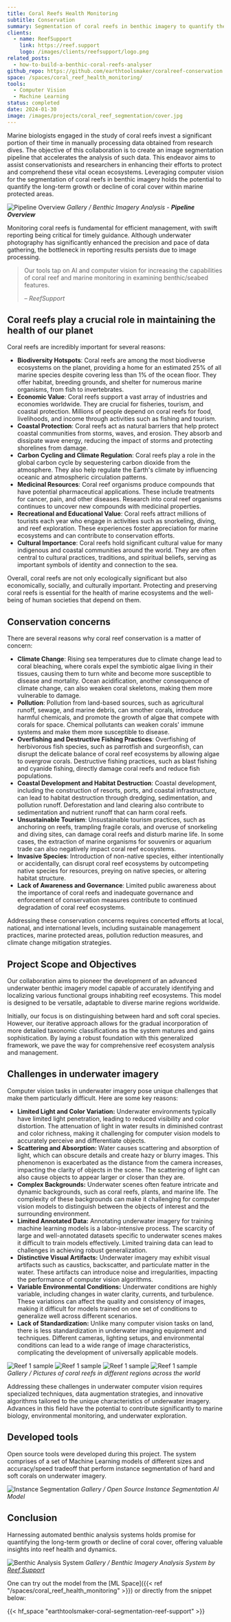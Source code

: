 ```yaml
---
title: Coral Reefs Health Monitoring
subtitle: Conservation
summary: Segmentation of coral reefs in benthic imagery to quantify the long-term growth or decline of coral cover within marine protected areas.
clients:
  - name: ReefSupport
    link: https://reef.support
    logo: /images/clients/reefsupport/logo.png
related_posts:
  - how-to-build-a-benthic-coral-reefs-analyser
github_repo: https://github.com/earthtoolsmaker/coralreef-conservation
space: /spaces/coral_reef_health_monitoring/
tools:
  - Computer Vision
  - Machine Learning
status: completed
date: 2024-01-30
image: /images/projects/coral_reef_segmentation/cover.jpg
---
```


Marine biologists engaged in the study of coral reefs invest a significant
portion of their time in manually processing data obtained from research dives.
The objective of this collaboration is to create an image segmentation pipeline
that accelerates the analysis of such data. This endeavor aims to assist
conservationists and researchers in enhancing their efforts to protect and
comprehend these vital ocean ecosystems. Leveraging computer vision for the
segmentation of coral reefs in benthic imagery holds the potential to quantify
the long-term growth or decline of coral cover within marine protected areas.

![Pipeline Overview](/images/projects/coral_reef_segmentation/pipeline_overview.png)
*Gallery / Benthic Imagery Analysis - __Pipeline Overview__*

Monitoring coral reefs is fundamental for efficient management, with swift
reporting being critical for timely guidance. Although underwater photography
has significantly enhanced the precision and pace of data gathering, the
bottleneck in reporting results persists due to image processing.

> Our tools tap on AI and computer vision for increasing the capabilities of
> coral reef and marine monitoring in examining benthic/seabed features.
>
> <cite>– ReefSupport</cite>

## Coral reefs play a crucial role in maintaining the health of our planet

Coral reefs are incredibly important for several reasons:

- __Biodiversity Hotspots__: Coral reefs are among the most biodiverse
ecosystems on the planet, providing a home for an estimated 25% of all marine
species despite covering less than 1% of the ocean floor. They offer habitat,
breeding grounds, and shelter for numerous marine organisms, from fish to
invertebrates.
- __Economic Value__: Coral reefs support a vast array of industries and
economies worldwide. They are crucial for fisheries, tourism, and coastal
protection. Millions of people depend on coral reefs for food, livelihoods, and
income through activities such as fishing and tourism.
- __Coastal Protection__: Coral reefs act as natural barriers that help protect
coastal communities from storms, waves, and erosion. They absorb and dissipate
wave energy, reducing the impact of storms and protecting shorelines from
damage.
- __Carbon Cycling and Climate Regulation__: Coral reefs play a role in the
global carbon cycle by sequestering carbon dioxide from the atmosphere. They
also help regulate the Earth's climate by influencing oceanic and atmospheric
circulation patterns.
- __Medicinal Resources__: Coral reef organisms produce compounds that have
potential pharmaceutical applications. These include treatments for cancer,
pain, and other diseases. Research into coral reef organisms continues to
uncover new compounds with medicinal properties.
- __Recreational and Educational Value__: Coral reefs attract millions of
tourists each year who engage in activities such as snorkeling, diving, and
reef exploration. These experiences foster appreciation for marine ecosystems
and can contribute to conservation efforts.
- __Cultural Importance__: Coral reefs hold significant cultural value for many
indigenous and coastal communities around the world. They are often central to
cultural practices, traditions, and spiritual beliefs, serving as important
symbols of identity and connection to the sea.

Overall, coral reefs are not only ecologically significant but also
economically, socially, and culturally important. Protecting and preserving
coral reefs is essential for the health of marine ecosystems and the well-being
of human societies that depend on them.

## Conservation concerns

There are several reasons why coral reef conservation is a matter of concern:

- __Climate Change__: Rising sea temperatures due to climate change lead to
coral bleaching, where corals expel the symbiotic algae living in their
tissues, causing them to turn white and become more susceptible to disease and
mortality. Ocean acidification, another consequence of climate change, can also
weaken coral skeletons, making them more vulnerable to damage.
- __Pollution__: Pollution from land-based sources, such as agricultural
runoff, sewage, and marine debris, can smother corals, introduce harmful
chemicals, and promote the growth of algae that compete with corals for space.
Chemical pollutants can weaken corals' immune systems and make them more
susceptible to disease.
- __Overfishing and Destructive Fishing Practices__: Overfishing of herbivorous
fish species, such as parrotfish and surgeonfish, can disrupt the delicate
balance of coral reef ecosystems by allowing algae to overgrow corals.
Destructive fishing practices, such as blast fishing and cyanide fishing,
directly damage coral reefs and reduce fish populations.
- __Coastal Development and Habitat Destruction__: Coastal development,
including the construction of resorts, ports, and coastal infrastructure, can
lead to habitat destruction through dredging, sedimentation, and pollution
runoff. Deforestation and land clearing also contribute to sedimentation and
nutrient runoff that can harm coral reefs.
- __Unsustainable Tourism__: Unsustainable tourism practices, such as anchoring
on reefs, trampling fragile corals, and overuse of snorkeling and diving sites,
can damage coral reefs and disturb marine life. In some cases, the extraction
of marine organisms for souvenirs or aquarium trade can also negatively impact
coral reef ecosystems.
- __Invasive Species__: Introduction of non-native species, either
intentionally or accidentally, can disrupt coral reef ecosystems by
outcompeting native species for resources, preying on native species, or
altering habitat structure.
- __Lack of Awareness and Governance__: Limited public awareness about the
importance of coral reefs and inadequate governance and enforcement of
conservation measures contribute to continued degradation of coral reef
ecosystems.

Addressing these conservation concerns requires concerted efforts at local,
national, and international levels, including sustainable management practices,
marine protected areas, pollution reduction measures, and climate change
mitigation strategies.

## Project Scope and Objectives

Our collaboration aims to pioneer the development of an advanced underwater
benthic imagery model capable of accurately identifying and localizing various
functional groups inhabiting reef ecosystems. This model is designed to be
versatile, adaptable to diverse marine regions worldwide.

Initially, our focus is on distinguishing between hard and soft coral species.
However, our iterative approach allows for the gradual incorporation of more
detailed taxonomic classifications as the system matures and gains
sophistication. By laying a robust foundation with this generalized framework,
we pave the way for comprehensive reef ecosystem analysis and management.

## Challenges in underwater imagery

Computer vision tasks in underwater imagery pose unique challenges that make
them particularly difficult. Here are some key reasons:

- __Limited Light and Color Variation:__ Underwater environments typically
   have limited light penetration, leading to reduced visibility and color
distortion. The attenuation of light in water results in diminished contrast
and color richness, making it challenging for computer vision models to
accurately perceive and differentiate objects.
- __Scattering and Absorption:__ Water causes scattering and absorption of
   light, which can obscure details and create hazy or blurry images. This
phenomenon is exacerbated as the distance from the camera increases, impacting
the clarity of objects in the scene. The scattering of light can also cause
objects to appear larger or closer than they are.
- __Complex Backgrounds:__ Underwater scenes often feature intricate and
   dynamic backgrounds, such as coral reefs, plants, and marine life. The
complexity of these backgrounds can make it challenging for computer vision
models to distinguish between the objects of interest and the surrounding
environment.
- __Limited Annotated Data:__ Annotating underwater imagery for training
   machine learning models is a labor-intensive process. The scarcity of large
and well-annotated datasets specific to underwater scenes makes it difficult to
train models effectively. Limited training data can lead to challenges in
achieving robust generalization.
- __Distinctive Visual Artifacts:__ Underwater imagery may exhibit visual
   artifacts such as caustics, backscatter, and particulate matter in the
water. These artifacts can introduce noise and irregularities, impacting the
performance of computer vision algorithms.
- __Variable Environmental Conditions:__ Underwater conditions are highly
   variable, including changes in water clarity, currents, and turbulence.
These variations can affect the quality and consistency of images, making it
difficult for models trained on one set of conditions to generalize well across
different scenarios.
- __Lack of Standardization:__ Unlike many computer vision tasks on land,
   there is less standardization in underwater imaging equipment and
techniques. Different cameras, lighting setups, and environmental conditions
can lead to a wide range of image characteristics, complicating the development
of universally applicable models.

<div class="gallery-box">
  <div class="gallery">
    <img src="/images/projects/coral_reef_segmentation/reefs/reef1.jpg" loading="lazy" alt="Reef 1 sample" \>
    <img src="/images/projects/coral_reef_segmentation/reefs/reef2.jpg" loading="lazy" alt="Reef 1 sample" \>
    <img src="/images/projects/coral_reef_segmentation/reefs/reef3.jpg" loading="lazy" alt="Reef 1 sample" \>
    <img src="/images/projects/coral_reef_segmentation/reefs/reef4.jpg" loading="lazy" alt="Reef 1 sample" \>
  </div>
  <em>Gallery / Pictures of coral reefs in different regions across the world</em>
</div>

Addressing these challenges in underwater computer vision requires specialized
techniques, data augmentation strategies, and innovative algorithms tailored to
the unique characteristics of underwater imagery. Advances in this field have
the potential to contribute significantly to marine biology, environmental
monitoring, and underwater exploration.

## Developed tools

Open source tools were developed during this project. The system
comprises of a set of Machine Learning models of
different sizes and accuracy/speed tradeoff that perform
instance segmentation of hard and soft corals on
underwater imagery.

![Instance Segmentation](/images/projects/coral_reef_segmentation/instance_segmentation.png)
*Gallery / Open Source Instance Segmentation AI Model*

## Conclusion

Harnessing automated benthic analysis systems holds
promise for quantifying the long-term growth or decline
of coral cover, offering valuable insights into reef
health and dynamics.

![Benthic Analysis System](/images/projects/coral_reef_segmentation/coral_ai.gif)
*Gallery / Benthic Imagery Analysis System by <a href="https://reef.support">Reef Support</a>*

One can try out the model from the [ML Space]({{< ref "/spaces/coral_reef_health_monitoring" >}}) or directly from the snippet below:

{{< hf_space "earthtoolsmaker-coral-segmentation-reef-support" >}}
